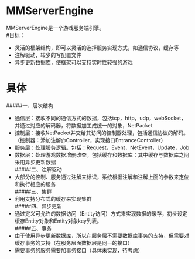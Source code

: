 # MMServerEngine
MMServerEngine是一个游戏服务端引擎。   
#目标：
* 灵活的框架结构，即可以灵活的选择服务实现方式，如通信协议，缓存等
* 注解驱动，较少的写配置文件
* 异步更新数据库，使框架可以支持实时性较强的游戏  
# 具体   
#####一、层次结构 
* 通信层：接收不同的通信方式的数据，包括tcp，http，udp，webSocket，并通过对应的解码器，将数据加工成统一的对象，NetPacket
* 控制层：接收NetPacket并交给其访问的控制器处理，包括通信协议的解码。（控制器：添加注解@Controller，实现接口EntranceController）
* 服务层：处理服务逻辑。包括：Request，Event，NetEvent，Update，Job
* 数据层：处理游戏数据增删改查。包括缓存和数据库：其中缓存与数据库之间采用异步更新数据  
#####二、注解驱动 
* 大部分的控制、服务通过注解来标识，系统根据注解和注解上面的参数来定位和执行相应的服务  
#####三、集群 
* 利用支持分布式的缓存来实现集群  
#####四、异步更新 
* 通过定义可允许的数据访问（Entity访问）方式来实现数据的缓存，初步设定缓存Entity对象和Entity对象key列表。  
#####五、事务 
* 由于使用异步更新数据库，所以在服务层不需要数据库事务的支持，但需要对缓存事务的支持（在服务层面数据层是同一的接口）
* 需要事务的服务需要加事务接口（具体未实现，待考虑） 